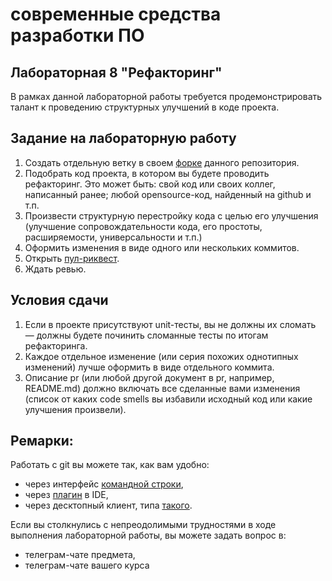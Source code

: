 # современные средства разработки ПО
## Лабораторная 8 "Рефакторинг"
В рамках данной лабораторной работы требуется продемонстрировать талант к проведению структурных улучшений в коде проекта.
## Задание на лабораторную работу
1. Создать отдельную ветку в своем [форке](https://docs.github.com/en/get-started/quickstart/fork-a-repo) данного репозитория.
2. Подобрать код проекта, в котором вы будете проводить рефакторинг. Это может быть: свой код или своих коллег, написанный ранее; любой opensource-код, найденный на github и т.п.
3. Произвести структурную перестройку кода с целью его улучшения (улучшение сопровождательности кода, его простоты, расширяемости, универсальности и т.п.)
4. Оформить изменения в виде одного или нескольких коммитов. 
5. Открыть [пул-риквест](https://docs.github.com/en/pull-requests/collaborating-with-pull-requests/proposing-changes-to-your-work-with-pull-requests/creating-a-pull-request-from-a-fork).
6. Ждать ревью.
## Условия сдачи
1. Если в проекте присутствуют unit-тесты, вы не должны их сломать — должны будете починить сломанные тесты по итогам рефакторинга.
2. Каждое отдельное изменение (или серия похожих однотипных изменений) лучше оформить в виде отдельного коммита.
3. Описание pr (или любой другой документ в pr, например, README.md) должно включать все сделанные вами изменения (список от каких code smells вы избавили исходный код или какие улучшения произвели).
## Ремарки:
Работать с git вы можете так, как вам удобно:
* через интерфейс [командной строки](https://git-scm.com/book/en/v2/Getting-Started-Installing-Git),
* через [плагин](https://www.jetbrains.com/help/pycharm/set-up-a-git-repository.html#fetch) в IDE,
* через десктопный клиент, типа [такого](https://desktop.github.com/).

Если вы столкнулись с непреодолимыми трудностями в ходе выполнения лабораторной работы, вы можете задать вопрос в:
* телеграм-чате предмета,
* телеграм-чате вашего курса
